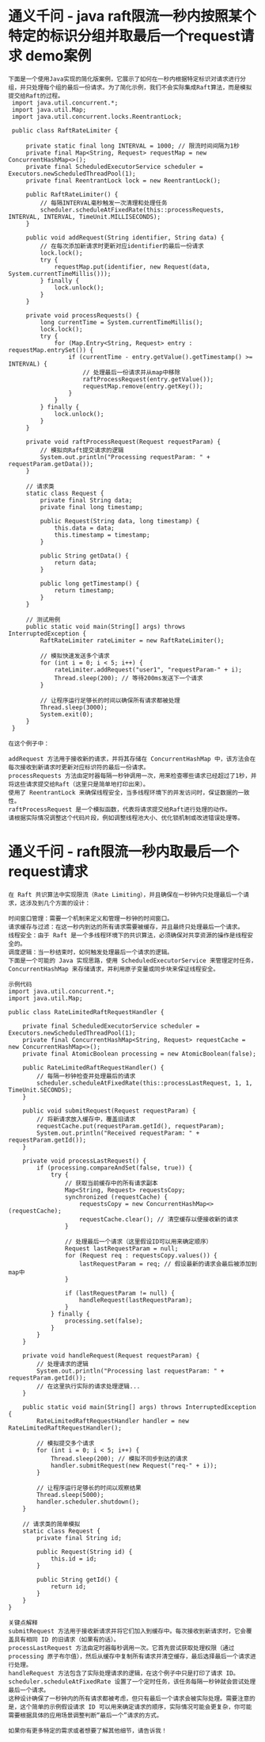 # 通义千问 - java raft限流一秒内按照某个特定的标识分组并取最后一个request请求 demo案例
    下面是一个使用Java实现的简化版案例，它展示了如何在一秒内根据特定标识对请求进行分组，并只处理每个组的最后一份请求。为了简化示例，我们不会实际集成Raft算法，而是模拟提交给Raft的过程。
     import java.util.concurrent.*;
     import java.util.Map;
     import java.util.concurrent.locks.ReentrantLock;

     public class RaftRateLimiter {

         private static final long INTERVAL = 1000; // 限流时间间隔为1秒
         private final Map<String, Request> requestMap = new ConcurrentHashMap<>();
         private final ScheduledExecutorService scheduler = Executors.newScheduledThreadPool(1);
         private final ReentrantLock lock = new ReentrantLock();

         public RaftRateLimiter() {
             // 每隔INTERVAL毫秒触发一次清理和处理任务
             scheduler.scheduleAtFixedRate(this::processRequests, INTERVAL, INTERVAL, TimeUnit.MILLISECONDS);
         }

         public void addRequest(String identifier, String data) {
             // 在每次添加新请求时更新对应identifier的最后一份请求
             lock.lock();
             try {
                 requestMap.put(identifier, new Request(data, System.currentTimeMillis()));
             } finally {
                 lock.unlock();
             }
         }

         private void processRequests() {
             long currentTime = System.currentTimeMillis();
             lock.lock();
             try {
                 for (Map.Entry<String, Request> entry : requestMap.entrySet()) {
                     if (currentTime - entry.getValue().getTimestamp() >= INTERVAL) {
                         // 处理最后一份请求并从map中移除
                         raftProcessRequest(entry.getValue());
                         requestMap.remove(entry.getKey());
                     }
                 }
             } finally {
                 lock.unlock();
             }
         }

         private void raftProcessRequest(Request requestParam) {
             // 模拟向Raft提交请求的逻辑
             System.out.println("Processing requestParam: " + requestParam.getData());
         }

         // 请求类
         static class Request {
             private final String data;
             private final long timestamp;

             public Request(String data, long timestamp) {
                 this.data = data;
                 this.timestamp = timestamp;
             }

             public String getData() {
                 return data;
             }

             public long getTimestamp() {
                 return timestamp;
             }
         }

         // 测试用例
         public static void main(String[] args) throws InterruptedException {
             RaftRateLimiter rateLimiter = new RaftRateLimiter();

             // 模拟快速发送多个请求
             for (int i = 0; i < 5; i++) {
                 rateLimiter.addRequest("user1", "requestParam-" + i);
                 Thread.sleep(200); // 等待200ms发送下一个请求
             }

             // 让程序运行足够长的时间以确保所有请求都被处理
             Thread.sleep(3000);
             System.exit(0);
         }
     }

    在这个例子中：

    addRequest 方法用于接收新的请求，并将其存储在 ConcurrentHashMap 中，该方法会在每次接收到新请求时更新对应标识符的最后一份请求。
    processRequests 方法由定时器每隔一秒钟调用一次，用来检查哪些请求已经超过了1秒，并将这些请求提交给Raft（这里只是简单地打印出来）。
    使用了 ReentrantLock 来确保线程安全，当多线程环境下的并发访问时，保证数据的一致性。
    raftProcessRequest 是一个模拟函数，代表将请求提交给Raft进行处理的动作。
    请根据实际情况调整这个代码片段，例如调整线程池大小、优化锁机制或改进错误处理等。



# 通义千问 - raft限流一秒内取最后一个request请求
    在 Raft 共识算法中实现限流（Rate Limiting），并且确保在一秒钟内只处理最后一个请求，这涉及到几个方面的设计：

    时间窗口管理：需要一个机制来定义和管理一秒钟的时间窗口。
    请求缓存与过滤：在这一秒内到达的所有请求需要被缓存，并且最终只处理最后一个请求。
    线程安全：由于 Raft 是一个多线程环境下的共识算法，必须确保对共享资源的操作是线程安全的。
    调度逻辑：当一秒结束时，如何触发处理最后一个请求的逻辑。
    下面是一个可能的 Java 实现思路，使用 ScheduledExecutorService 来管理定时任务，ConcurrentHashMap 来存储请求，并利用原子变量或同步块来保证线程安全。

    示例代码
    import java.util.concurrent.*;
    import java.util.Map;

    public class RateLimitedRaftRequestHandler {

        private final ScheduledExecutorService scheduler = Executors.newScheduledThreadPool(1);
        private final ConcurrentHashMap<String, Request> requestCache = new ConcurrentHashMap<>();
        private final AtomicBoolean processing = new AtomicBoolean(false);

        public RateLimitedRaftRequestHandler() {
            // 每隔一秒钟检查并处理最后的请求
            scheduler.scheduleAtFixedRate(this::processLastRequest, 1, 1, TimeUnit.SECONDS);
        }

        public void submitRequest(Request requestParam) {
            // 将新请求放入缓存中，覆盖旧请求
            requestCache.put(requestParam.getId(), requestParam);
            System.out.println("Received requestParam: " + requestParam.getId());
        }

        private void processLastRequest() {
            if (processing.compareAndSet(false, true)) {
                try {
                    // 获取当前缓存中的所有请求副本
                    Map<String, Request> requestsCopy;
                    synchronized (requestCache) {
                        requestsCopy = new ConcurrentHashMap<>(requestCache);
                        requestCache.clear(); // 清空缓存以便接收新的请求
                    }

                    // 处理最后一个请求（这里假设ID可以用来确定顺序）
                    Request lastRequestParam = null;
                    for (Request req : requestsCopy.values()) {
                        lastRequestParam = req; // 假设最新的请求会最后被添加到map中
                    }

                    if (lastRequestParam != null) {
                        handleRequest(lastRequestParam);
                    }
                } finally {
                    processing.set(false);
                }
            }
        }

        private void handleRequest(Request requestParam) {
            // 处理请求的逻辑
            System.out.println("Processing last requestParam: " + requestParam.getId());
            // 在这里执行实际的请求处理逻辑...
        }

        public static void main(String[] args) throws InterruptedException {
            RateLimitedRaftRequestHandler handler = new RateLimitedRaftRequestHandler();

            // 模拟提交多个请求
            for (int i = 0; i < 5; i++) {
                Thread.sleep(200); // 模拟不同步到达的请求
                handler.submitRequest(new Request("req-" + i));
            }

            // 让程序运行足够长的时间以观察结果
            Thread.sleep(5000);
            handler.scheduler.shutdown();
        }

        // 请求类的简单模拟
        static class Request {
            private final String id;

            public Request(String id) {
                this.id = id;
            }

            public String getId() {
                return id;
            }
        }
    }

    关键点解释
    submitRequest 方法用于接收新请求并将它们加入到缓存中。每次接收到新请求时，它会覆盖具有相同 ID 的旧请求（如果有的话）。
    processLastRequest 方法由定时器每秒调用一次。它首先尝试获取处理权限（通过 processing 原子布尔值），然后从缓存中复制所有请求并清空缓存，最后选择最后一个请求进行处理。
    handleRequest 方法包含了实际处理请求的逻辑，在这个例子中只是打印了请求 ID。
    scheduler.scheduleAtFixedRate 设置了一个定时任务，该任务每隔一秒钟就会尝试处理最后一个请求。
    这种设计确保了一秒钟内的所有请求都被考虑，但只有最后一个请求会被实际处理。需要注意的是，这个简单的示例假设请求 ID 可以用来确定请求的顺序，实际情况可能会更复杂，你可能需要根据具体的应用场景调整判断“最后一个”请求的方式。

    如果你有更多特定的需求或者想要了解其他细节，请告诉我！

